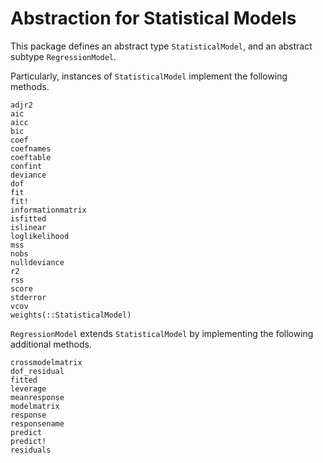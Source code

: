 # Abstraction for Statistical Models

This package defines an abstract type `StatisticalModel`, and an abstract subtype `RegressionModel`.

Particularly, instances of `StatisticalModel` implement the following methods.

```@docs
adjr2
aic
aicc
bic
coef
coefnames
coeftable
confint
deviance
dof
fit
fit!
informationmatrix
isfitted
islinear
loglikelihood
mss
nobs
nulldeviance
r2
rss
score
stderror
vcov
weights(::StatisticalModel)
```

`RegressionModel` extends `StatisticalModel` by implementing the following additional methods.
```@docs
crossmodelmatrix
dof_residual
fitted
leverage
meanresponse
modelmatrix
response
responsename
predict
predict!
residuals
```

